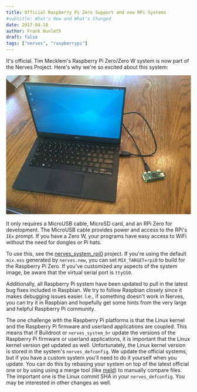 ```yaml
---
title: Official Raspberry Pi Zero Support and new RPi Systems
#subtitle: What's New and What's Changed
date: 2017-04-18
author: Frank Hunleth
draft: false
tags: ["nerves", "raspberrypi"]
---
```


It's official. Tim Mecklem's Raspberry Pi Zero/Zero W system is now
part of the Nerves Project. Here's why we're so excited about this system:

![Required hardware](/images/2017-04-18/rpi0-equipment.jpg)

It only requires a MicroUSB cable, MicroSD card, and an RPi Zero for
development. The MicroUSB cable provides power and access to the RPi's
`IEx` prompt. If you have a Zero W, your programs have easy access to
WiFi without the need for dongles or Pi hats.

To use this, see the
[nerves_system_rpi0](https://github.com/nerves-project/nerves_system_rpi0/)
project. If you're using the default `mix.exs` generated by `nerves.new`, you
can set `MIX_TARGET=rpi0` to build for the Raspberry Pi Zero. If you've
customized any aspects of the system image, be aware that the virtual serial
port is `ttyGS0`.

Additionally, all Raspberry Pi system have been updated to pull in the latest
bug fixes included in Raspbian. We try to follow Raspbian closely since it
makes debugging issues easier. I.e., if something doesn't work in Nerves, you
can try it in Raspbian and hopefully get some hints from the very large
and helpful Raspberry Pi community.

The one challenge with the Raspberry Pi platforms is that the Linux kernel
and the Raspberry Pi firmware and userland applications are coupled. This means
that if Buildroot or `nerves_system_br` update the versions of the Raspberry
Pi firmware or userland applications, it is important that the Linux kernel
version get updated as well. Unfortunately, the Linux kernel version is stored
in the system's `nerves_defconfig`. We update the official systems, but if you
have a custom system you'll need to do it yourself when you update. You can
do this by rebasing your system on top of the latest official one or by using
using a merge tool (like [meld](http://meldmerge.org/)) to manually compare files.
The important one is the Linux commit SHA in your `nerves_defconfig`. You may
be interested in other changes as well.
